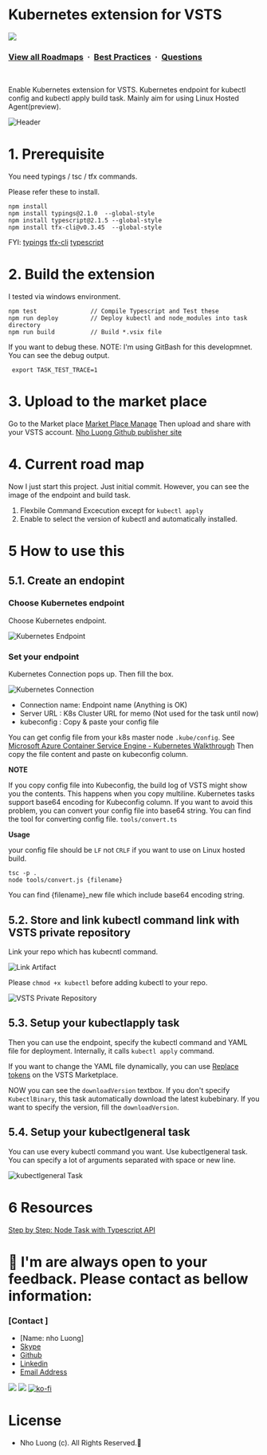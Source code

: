 # Kubernetes extension for VSTS 

![](https://i.imgur.com/waxVImv.png)
### [View all Roadmaps](https://github.com/nholuongut/all-roadmaps) &nbsp;&middot;&nbsp; [Best Practices](https://github.com/nholuongut/all-roadmaps/blob/main/public/best-practices/) &nbsp;&middot;&nbsp; [Questions](https://www.linkedin.com/in/nholuong/)
<br/>

Enable Kubernetes extension for VSTS. Kubernetes endpoint for kubectl config and kubectl apply build task.
Mainly aim for using Linux Hosted Agent(preview).

![Header](header.jpg)

# 1. Prerequisite

You need typings / tsc / tfx commands. 

Please refer these to install.

```
npm install
npm install typings@2.1.0  --global-style
npm install typescript@2.1.5 --global-style
npm install tfx-cli@v0.3.45  --global-style
```

FYI:
[typings](https://www.npmjs.com/package/typings)
[tfx-cli](https://www.npmjs.com/package/tfx-cli)
[typescript](https://www.typescriptlang.org/docs/tutorial.html)

# 2. Build the extension

I tested via windows environment.
```
npm test               // Compile Typescript and Test these
npm run deploy         // Deploy kubectl and node_modules into task directory
npm run build          // Build *.vsix file
``` 

If you want to debug these. NOTE: I'm using GitBash for this developmnet.
You can see the debug output. 
```
 export TASK_TEST_TRACE=1
```

# 3. Upload to the market place

Go to the Market place [Market Place Manage](https://marketplace.visualstudio.com/manage)
Then upload and share with your VSTS account.
[Nho Luong Github publisher site]([https://marketplace.visualstudio.com/manage/publishers/tsuyoshiushio](https://github.com/nholuongut))

# 4. Current road map

Now I just start this project. Just initial commit. 
However, you can see the image of the endpoint and build task. 

1. Flexbile Command Excecution except for `kubectl apply` 
2. Enable to select the version of kubectl and automatically installed.

# 5 How to use this

## 5.1. Create an endopint 

### Choose Kubernetes endpoint

Choose Kubernetes endpoint.

![Kubernetes Endpoint](endpoing01.jpg)

### Set your endpoint 

Kubernetes Connection pops up. Then fill the box.

![Kubernetes Connection](endpoint02.jpg)

* Connection name: Endpoint name (Anything is OK)
* Server URL : K8s Cluster URL for memo (Not used for the task until now)
* kubeconfig : Copy & paste your config file 

You can get config file from your k8s master node `.kube/config`. 
See [Microsoft Azure Container Service Engine - Kubernetes Walkthrough](https://docs.microsoft.com/en-us/azure/container-service/container-service-kubernetes-walkthrough)
Then copy the file content and paste on kubeconfig column.

**NOTE**  

If you copy config file into Kubeconfig, the build log of VSTS might show you the contents.
This happens when you copy multiline. 
Kubernetes tasks support base64 encoding for Kubeconfig column. If you want to avoid this problem,
you can convert your config file into base64 string. You can find the tool for converting config file. `tools/convert.ts`

**Usage**

your config file should be `LF` not `CRLF` if you want to use on Linux hosted build.

```
tsc -p .
node tools/convert.js {filename}
```

You can find {filename}_new file which include base64 encoding string.


## 5.2. Store and link kubectl command link with VSTS private repository

Link your repo which has kubecntl command. 

![Link Artifact](linkaritifact.jpg)

Please `chmod +x kubectl` before adding kubectl to your repo.

![VSTS Private Repository](repo01.jpg)

## 5.3. Setup your kubectlapply task

Then you can use the endpoint, specify the kubectl command and YAML file 
for deployment. Internally, it calls `kubectl apply` command. 

If you want to change the YAML file dynamically, you can use [Replace tokens](https://marketplace.visualstudio.com/items?itemName=qetza.replacetokens) on the VSTS Marketplace.

NOW you can see the `downloadVersion` textbox. If you don't specify `KubectlBinary`, this task automatically download the latest
kubebinary. If you want to specify the version, fill the `downloadVersion`. 

## 5.4. Setup your kubectlgeneral task

You can use every kubectl command you want. Use kubectlgeneral task.
You can specify a lot of arguments separated with space or new line. 

![kubectlgeneral Task](general.jpg)

# 6 Resources

[Step by Step: Node Task with Typescript API](https://github.com/nholuongut/azure-pipelines-task-lib/blob/master/node/docs/stepbystep.md)

# 🚀 I'm are always open to your feedback.  Please contact as bellow information:
### [Contact ]
* [Name: nho Luong]
* [Skype](luongutnho_skype)
* [Github](https://github.com/nholuongut/)
* [Linkedin](https://www.linkedin.com/in/nholuong/)
* [Email Address](luongutnho@hotmail.com)

![](https://i.imgur.com/waxVImv.png)
![](Donate.png)
[![ko-fi](https://ko-fi.com/img/githubbutton_sm.svg)](https://ko-fi.com/nholuong)

# License
* Nho Luong (c). All Rights Reserved.🌟

